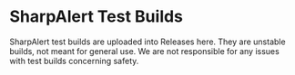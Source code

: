# SharpAlert Test Builds
SharpAlert test builds are uploaded into Releases here. They are unstable builds, not meant for general use. We are not responsible for any issues with test builds concerning safety.
